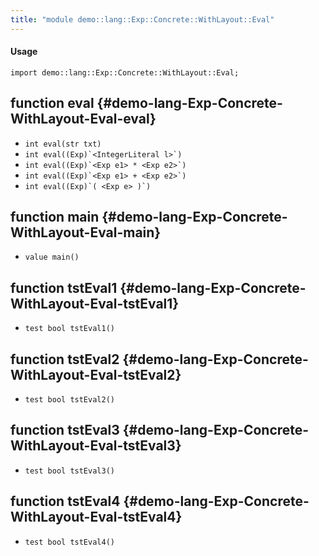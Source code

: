 ```yaml
---
title: "module demo::lang::Exp::Concrete::WithLayout::Eval"
---
```


#### Usage

`import demo::lang::Exp::Concrete::WithLayout::Eval;`

## function eval {#demo-lang-Exp-Concrete-WithLayout-Eval-eval}

* ``int eval(str txt)``
* ``int eval((Exp)`<IntegerLiteral l>`)``
* ``int eval((Exp)`<Exp e1> * <Exp e2>`)``
* ``int eval((Exp)`<Exp e1> + <Exp e2>`)``
* ``int eval((Exp)`( <Exp e> )`)``

## function main {#demo-lang-Exp-Concrete-WithLayout-Eval-main}

* ``value main()``

## function tstEval1 {#demo-lang-Exp-Concrete-WithLayout-Eval-tstEval1}

* ``test bool tstEval1()``

## function tstEval2 {#demo-lang-Exp-Concrete-WithLayout-Eval-tstEval2}

* ``test bool tstEval2()``

## function tstEval3 {#demo-lang-Exp-Concrete-WithLayout-Eval-tstEval3}

* ``test bool tstEval3()``

## function tstEval4 {#demo-lang-Exp-Concrete-WithLayout-Eval-tstEval4}

* ``test bool tstEval4()``

